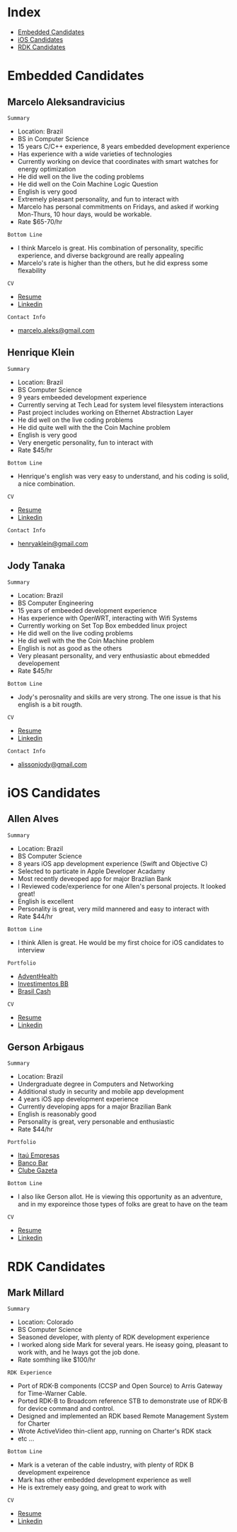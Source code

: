 # Index

* [Embedded Candidates](#embedded-candidates)
* [iOS Candidates](#ios-candidates)
* [RDK Candidates](#rdk-candidates)

# Embedded Candidates

## Marcelo Aleksandravicius

`Summary`
* Location: Brazil
* BS in Computer Science
* 15 years C/C++ experience, 8 years embedded development experience
* Has experience with a wide varieties of technologies
* Currently working on device that coordinates with smart watches for energy optimization
* He did well on the live the coding problems
* He did well on the Coin Machine Logic Question
* English is very good
* Extremely pleasant personality, and fun to interact with
* Marcelo has personal commitments on Fridays, and asked if working Mon-Thurs, 10 hour days, would be workable.
* Rate $65-70/hr

`Bottom Line`
* I think Marcelo is great.  His combination of personality, specific experience, and diverse background are really appealing
* Marcelo's rate is higher than the others, but he did express some flexability

`CV`
* [Resume](https://github.com/SteveAtSentosa/kyrio-recruiting/blob/master/resumes/sentosa-resume-Marcelo-Aleksandravicius.pdf)
* [Linkedin](https://www.linkedin.com/in/marcelo-aleks/)

`Contact Info`
* marcelo.aleks@gmail.com


## Henrique Klein

`Summary`
* Location: Brazil
* BS Computer Science
* 9 years embeeded development experience
* Currently serving at Tech Lead for system level filesystem interactions
* Past project includes working on Ethernet Abstraction Layer
* He did well on the live coding problems
* He did quite well with the the Coin Machine problem
* English is very good
* Very energetic personality, fun to interact with
* Rate $45/hr

`Bottom Line`
* Henrique's english was very easy to understand, and his coding is solid, a nice combination.

`CV`
* [Resume](https://github.com/SteveAtSentosa/kyrio-recruiting/blob/master/resumes/sentosa-resume-Henrique-Klein.pdf)
* [Linkedin](https://www.linkedin.com/in/henriqueawklein/)

`Contact Info`
* henryaklein@gmail.com


## Jody Tanaka

`Summary`
* Location: Brazil
* BS Computer Engineering
* 15 years of embeeded development experience
* Has experience with OpenWRT, interacting with Wifi Systems
* Currently working on Set Top Box embedded linux project
* He did well on the live coding problems
* He did well with the the Coin Machine problem
* English is not as good as the others
* Very pleasant personality, and very enthusiastic about ebmedded developement
* Rate $45/hr

`Bottom Line`
* Jody's perosnality and skills are very strong.  The one issue is that his english is a bit rougth.

`CV`
* [Resume](https://github.com/SteveAtSentosa/kyrio-recruiting/blob/master/resumes/sentosa-resume-Jody-Tanaka.pdf)
* [Linkedin](https://www.linkedin.com/in/jodytanaka/)

`Contact Info`
* alissonjody@gmail.com

# iOS Candidates

## Allen Alves

`Summary`
* Location: Brazil
* BS Computer Science
* 8 years iOS app development experience (Swift and Objective C)
* Selected to particate in Apple Developer Acadamy
* Most recently deveoped app for major Brazlian Bank
* I Reviewed code/experience for one Allen's personal projects.  It looked great!
* English is excellent
* Personality is great, very mild mannered and easy to interact with
* Rate $44/hr

`Bottom Line`
* I think Allen is great.  He would be my first choice for iOS candidates to interview

`Portfolio`

* [AdventHealth](https://apps.apple.com/us/app/adventhealth/id1468538150)
* [Investimentos BB](https://apps.apple.com/br/app/investimentos-bb/id1120718299)
* [Brasil Cash](https://apps.apple.com/br/app/brasil-cash/id1503899771)

`CV`

* [Resume](https://github.com/SteveAtSentosa/kyrio-recruiting/blob/master/resumes/sentosa-resume-Allan-Alves.pdf)
* [Linkedin](https://www.linkedin.com/in/alvesallan/?originalSubdomain=br)

## Gerson Arbigaus

`Summary`
* Location: Brazil
* Undergraduate degree in Computers and Networking
* Additional study in security and mobile app development
* 4 years iOS app development experience
* Currently developing apps for a major Brazilian Bank
* English is reasonably good
* Personality is great, very personable and enthusiastic
* Rate $44/hr


`Portfolio`
* [Itaú Empresas](https://apps.apple.com/br/app/ita%C3%BA-empresas/id1593750012)
* [Banco Bar](https://apps.apple.com/br/app/banco-bari/id1461506533)
* [Clube Gazeta](https://apps.apple.com/br/app/clube-gazeta/id1278740906)

`Bottom Line`
* I also like Gerson allot. He is viewing this opportunity as an adventure, and in my exporeince those types of folks are great to have on the team

`CV`

* [Resume](https://github.com/SteveAtSentosa/kyrio-recruiting/blob/master/resumes/sentosa-resume-Gerson-Arbigaus.pdf)
* [Linkedin](https://www.linkedin.com/in/arbigaus/)


# RDK Candidates

## Mark Millard

`Summary`
* Location: Colorado
* BS Computer Science
* Seasoned developer, with plenty of RDK development experience
* I worked along side Mark for several years. He iseasy going, pleasant to work with, and he lways got the job done.
* Rate somthing like $100/hr

`RDK Experience`
* Port of RDK-B components (CCSP and Open Source) to Arris Gateway for Time-Warner Cable.
* Ported RDK-B to Broadcom reference STB to demonstrate use of RDK-B for device command and control.
* Designed and implemented an RDK based Remote Management System for Charter
* Wrote ActiveVideo thin-client app, running on Charter's RDK stack
* etc ...


`Bottom Line`
* Mark is a veteran of the cable industry, with plenty of RDK B development expeirence
* Mark has other embedded development experience as well
* He is extremely easy going, and great to work with

`CV`

* [Resume](https://github.com/SteveAtSentosa/kyrio-recruiting/blob/master/resumes/sentosa-resume-Mark-Millard.pdf)
* [Linkedin](https://www.linkedin.com/in/mark-millard-2284167/)


